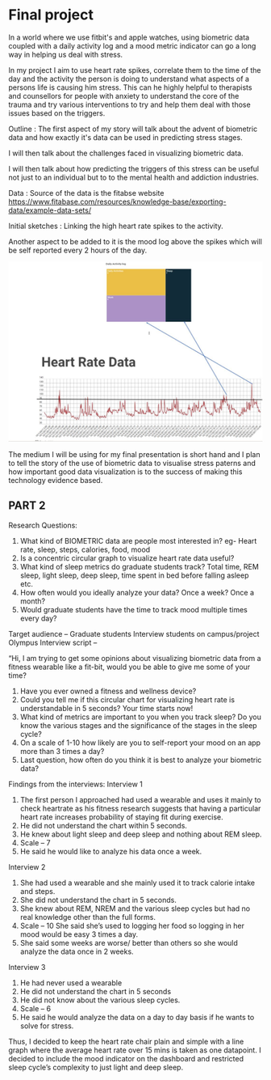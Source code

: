  # Final project 
  
 In a world where we use fitbit's and apple watches, using biometric data coupled with a daily activity log and a mood metric indicator can go a long way in helping us deal with stress. 
  
In my project I aim to use heart rate spikes, correlate them to the time of the day and the activity the person is doing to understand what aspects of a persons life is causing him stress. This can he highly helpful to therapists and counsellors for people with anxiety to understand the core of the trauma and try various interventions to try and help them deal with those issues based on the triggers. 

Outline : 
The first aspect of my story will talk about the advent of biometric data and how exactly it's data can be used in predicting stress stages. 

I will then talk about the challenges faced in visualizing biometric data.   

I will then talk about how predicting the triggers of this stress can be useful not just to an individual but to to the mental health and addiction industries. 

Data : Source of the data is the fitabse website https://www.fitabase.com/resources/knowledge-base/exporting-data/example-data-sets/

Initial sketches : Linking the high heart rate spikes to the activity. 

Another aspect to be added to it is the mood log above the spikes which will be self reported every 2 hours of the day. 

![](biometric1.JPG)
 
The medium I will be using for my final presentation is short hand and I plan to tell the story of the use of biometric data to visualise stress paterns and how important good data visualization is to the success of making this technology evidence based. 

## PART 2
Research Questions:
1)	What kind of BIOMETRIC data are people most interested in? eg- Heart rate, sleep, steps, calories, food, mood
2)	Is a concentric circular graph to visualize heart rate data useful?
3)	What kind of sleep metrics do graduate students track? Total time, REM sleep, light sleep, deep sleep, time spent in bed before falling asleep etc.
5)	How often would you ideally analyze your data? Once a week? Once a month?
5)	Would graduate students have the time to track mood multiple times every day? 

Target audience – Graduate students 
Interview students on campus/project Olympus 
Interview script – 

“Hi, I am trying to get some opinions about visualizing biometric data from a fitness wearable like a fit-bit, would you be able to give me some of your time?
1)	Have you ever owned a fitness and wellness device?
2)	Could you tell me if this circular chart for visualizing heart rate is understandable in 5 seconds? Your time starts now!
3)	What kind of metrics are important to you when you track sleep? Do you know the various stages and the significance of the stages in the sleep cycle?
4)	On a scale of 1-10 how likely are you to self-report your mood on an app more than 3 times a day? 
5)	Last question, how often do you think it is best to analyze your biometric data? 

Findings from the interviews: 
Interview 1  
1)	The first person I approached had used a wearable and uses it mainly to check heartrate as his fitness research suggests that having a particular heart rate increases probability of staying fit during exercise. 
2)	He did not understand the chart within 5 seconds. 
3)	He knew about light sleep and deep sleep and nothing about REM sleep.
4)	Scale – 7 
5)	He said he would like to analyze his data once a week. 

Interview 2 
1)	She had used a wearable and she mainly used it to track calorie intake and steps. 
2)	She did not understand the chart in 5 seconds. 
3)	She knew about REM, NREM and the various sleep cycles but had no real knowledge other than the full forms. 
4)	Scale – 10 She said she’s used to logging her food so logging in her mood would be easy 3 times a day. 
5)	She said some weeks are worse/ better than others so she would analyze the data once in 2 weeks. 

Interview 3
1)	He had never used a wearable
2)	He did not understand the chart in 5 seconds 
3)	He did not know about the various sleep cycles.
4)	Scale – 6 
5)	He said he would analyze the data on a day to day basis if he wants to solve for stress. 

Thus, I decided to keep the heart rate chair plain and simple with a line graph where the average heart rate over 15 mins is taken as one datapoint. I decided to include the mood indicator on the dashboard and restricted sleep cycle’s complexity to just light and deep sleep. 



